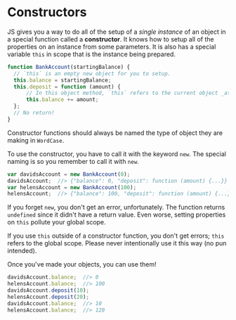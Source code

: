 # Constructors

JS gives you a way to do all of the setup of a _single instance_ of an object in a special function called a **constructor**.
It knows how to setup all of the properties on an instance from some parameters.
It is also has a special variable `this` in scope that is the instance being prepared.

```js
function BankAccount(startingBalance) {
  // `this` is an empty new object for you to setup.
  this.balance = startingBalance;
  this.deposit = function (amount) {
      // In this object method, `this` refers to the current object _at the call_.
      this.balance += amount;
  };
  // No return!
}
```

Constructor functions should always be named the type of object they are making in `WordCase`.

To use the constructor, you have to call it with the keyword `new`.
The special naming is so you remember to call it with `new`.

```js
var davidsAccount = new BankAccount(0);
davidsAccount;  //> {"balance": 0, "deposit": function (amount) {...}}
var helensAccount = new BankAccount(100);
helensAccount;  //> {"balance": 100, "deposit": function (amount) {...}}
```

If you forget `new`, you don't get an error, unfortunately.
The function returns `undefined` since it didn't have a return value.
Even worse, setting properties on `this` pollute your global scope.

If you use `this` outside of a constructor function, you don't get errors; `this` refers to the global scope.
Please never intentionally use it this way (no pun intended).

Once you've made your objects, you can use them!

```js
davidsAccount.balance;  //> 0
helensAccount.balance;  //> 100
davidsAccount.deposit(10);
helensAccount.deposit(20);
davidsAccount.balance;  //> 10
helensAccount.balance;  //> 120
```
